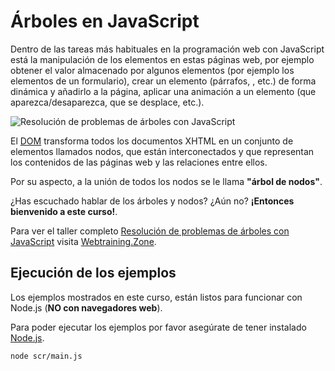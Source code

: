 # Árboles en JavaScript
Dentro de las tareas más habituales en la programación web con JavaScript 
está la manipulación de los elementos en estas páginas web, por ejemplo obtener el valor 
almacenado por algunos elementos (por ejemplo los elementos de un formulario), 
crear un elemento (párrafos, , etc.) de forma dinámica y añadirlo a la página,
 aplicar una animación a un elemento (que aparezca/desaparezca, que se desplace, etc.).

![Resolución de problemas de árboles con JavaScript](https://webtraining.zone/img/metadata-courses/arboles-en-javascript-2.jpg)

El [DOM](https://developer.mozilla.org/en-US/docs/Web/API/Document_Object_Model/Introduction) transforma todos los documentos XHTML en un conjunto de elementos llamados nodos, 
que están interconectados y que representan los contenidos de las páginas web y las relaciones entre ellos. 

Por su aspecto, a la unión de todos los nodos se le llama **"árbol de nodos"**.

¿Has escuchado hablar de los árboles y nodos? ¿Aún no?
**¡Entonces bienvenido a este curso!**.

Para ver el taller completo [Resolución de problemas de árboles con JavaScript](https://webtraining.zone/eventos/resolucion-de-problemas-de-arboles-con-javascript)
visita [Webtraining.Zone](https://webtraining.zone/eventos/resolucion-de-problemas-de-arboles-con-javascript).

## Ejecución de los ejemplos
Los ejemplos mostrados en este curso, están listos para funcionar con Node.js (**NO con navegadores web**).

Para poder ejecutar los ejemplos por favor asegúrate de tener instalado [Node.js](https://nodejs.org/en/).
```
node scr/main.js
```
